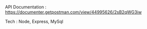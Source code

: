 API Documentation :
https://documenter.getpostman.com/view/44995626/2sB2qWG3iw

Tech :
Node, Express, MySql 
